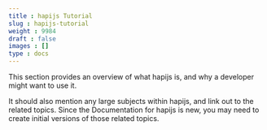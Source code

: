```yaml
---
title : hapijs Tutorial
slug : hapijs-tutorial
weight : 9984
draft : false
images : []
type : docs
---
```


This section provides an overview of what hapijs is, and why a developer might want to use it.

It should also mention any large subjects within hapijs, and link out to the related topics.  Since the Documentation for hapijs is new, you may need to create initial versions of those related topics.


